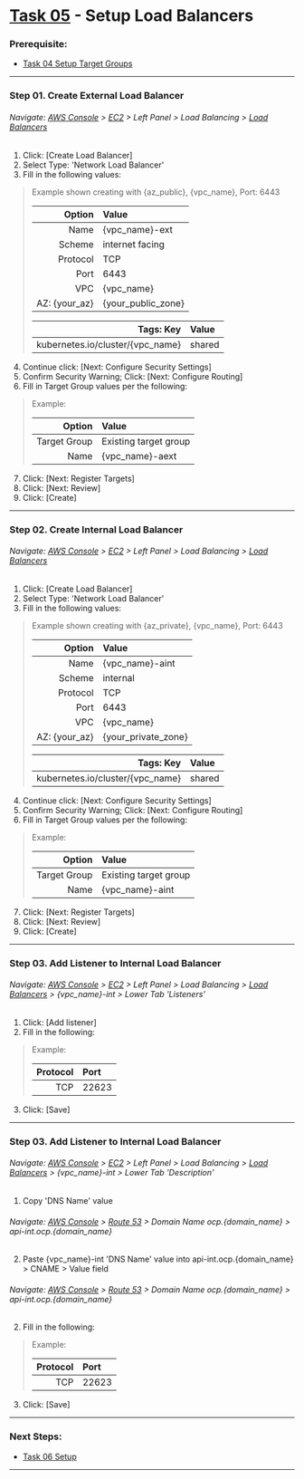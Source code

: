 # [Task 05](../tasks/loadbalancer/) - Setup Load Balancers
### Prerequisite:
  + [Task 04 Setup Target Groups]
---------------------------------------------------------------------------------
### Step 01\. Create External Load Balancer
###### Navigate: [AWS Console] > [EC2] > Left Panel > Load Balancing > [Load Balancers]
 1. Click: [Create Load Balancer]
 2. Select Type: 'Network Load Balancer'
 3. Fill in the following values:    
> Example shown creating with {az_public}, {vpc_name}, Port: 6443
>
>   | Option            | Value                 |
>   |------------------:|:----------------------|
>   | Name              | {vpc_name}-ext        |
>   | Scheme            | internet facing       |
>   | Protocol          | TCP                   |
>   | Port              | 6443                  |
>   | VPC               | {vpc_name}            |
>   | AZ: {your_az}     | {your_public_zone}    |
>
>   | Tags: Key                        | Value  |
>   |---------------------------------:|:-------|
>   | kubernetes.io/cluster/{vpc_name} | shared |
    
  4. Continue click: [Next: Configure Security Settings]
  5. Confirm Security Warning; Click: [Next: Configure Routing]
  6. Fill in Target Group values per the following:
> Example:
>
>   | Option            | Value                 |
>   |------------------:|:----------------------|
>   | Target Group      | Existing target group |
>   | Name              | {vpc_name}-aext       |

  7. Click: [Next: Register Targets]
  8. Click: [Next: Review]
  9. Click: [Create]

---------------------------------------------------------------------------------
### Step 02\. Create Internal Load Balancer
###### Navigate: [AWS Console] > [EC2] > Left Panel > Load Balancing > [Load Balancers]
  1. Click: [Create Load Balancer]
  2. Select Type: 'Network Load Balancer'
  3. Fill in the following values:    
> Example shown creating with {az_private}, {vpc_name}, Port: 6443
>
>   | Option            | Value                 |
>   |------------------:|:----------------------|
>   | Name              | {vpc_name}-aint       |
>   | Scheme            | internal              |
>   | Protocol          | TCP                   |
>   | Port              | 6443                  |
>   | VPC               | {vpc_name}            |
>   | AZ: {your_az}     | {your_private_zone}   |
>
>   | Tags: Key                        | Value  |
>   |---------------------------------:|:-------|
>   | kubernetes.io/cluster/{vpc_name} | shared |
    
  4. Continue click: [Next: Configure Security Settings]
  5. Confirm Security Warning; Click: [Next: Configure Routing]
  6. Fill in Target Group values per the following:
> Example:
>   
>   | Option            | Value                 |
>   |------------------:|:----------------------|
>   | Target Group      | Existing target group |
>   | Name              | {vpc_name}-aint       |

  7. Click: [Next: Register Targets]
  8. Click: [Next: Review]
  9. Click: [Create]

---------------------------------------------------------------------------------
### Step 03\. Add Listener to Internal Load Balancer 
###### Navigate: [AWS Console] > [EC2] > Left Panel > Load Balancing > [Load Balancers] > {vpc_name}-int > Lower Tab 'Listeners'
  1. Click: [Add listener]
  2. Fill in the following:
> Example:
>   
>   | Protocol | Port   |
>   |---------:|:-------|
>   | TCP      | 22623  |
  3. Click: [Save]

---------------------------------------------------------------------------------
### Step 03\. Add Listener to Internal Load Balancer 
###### Navigate: [AWS Console] > [EC2] > Left Panel > Load Balancing > [Load Balancers] > {vpc_name}-int > Lower Tab 'Description'
  1. Copy 'DNS Name' value 
###### Navigate: [AWS Console] > [Route 53] > Domain Name ocp.{domain_name} > api-int.ocp.{domain_name}
  2. Paste {vpc_name}-int 'DNS Name' value into api-int.ocp.{domain_name} > CNAME > Value field
###### Navigate: [AWS Console] > [Route 53] > Domain Name ocp.{domain_name} > api-int.ocp.{domain_name}
  2. Fill in the following:
> Example:
>   
>   | Protocol | Port   |
>   |---------:|:-------|
>   | TCP      | 22623  |
  3. Click: [Save]

---------------------------------------------------------------------------------
### Next Steps:
  + [Task 06 Setup]
--------------------------------------------------------------------------------
[Task 04 Setup Target Groups]:../manual/04_TargetGroups.md
[Task 06 Setup ]:../manual/06_.md
[AWS Console]:https://console.amazonaws-us-gov.com/console/home
[EC2]:https://console.amazonaws-us-gov.com/ec2/home
[Route 53]:https://console.amazonaws-us-gov.com/route53/home
[Target Groups]:https://console.amazonaws-us-gov.com/ec2/home#TargetGroups
[Load Balancers]:https://console.amazonaws-us-gov.com/ec2/v2/home#LoadBalancers
